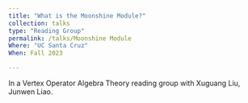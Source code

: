 ```yaml
---
title: "What is the Moonshine Module?"
collection: talks
type: "Reading Group"
permalink: /talks/Moonshine Module
Where: "UC Santa Cruz"
When: Fall 2023

---
```


In a Vertex Operator Algebra Theory reading group with Xuguang Liu, Junwen Liao.
